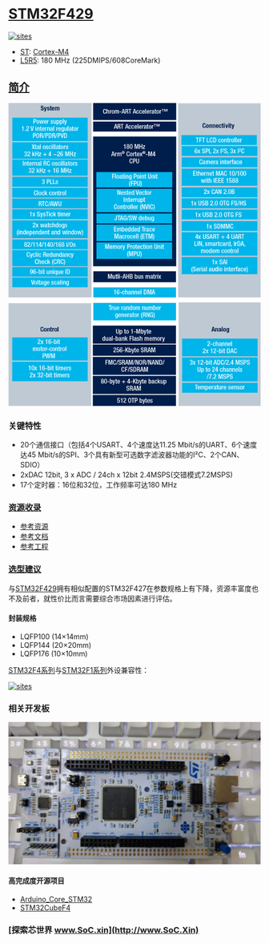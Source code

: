 ﻿# [STM32F429](https://github.com/SoCXin/STM32F429)

[![sites](http://182.61.61.133/link/resources/SoC.png)](http://www.SoC.Xin)

* [ST](https://www.st.com/zh/): [Cortex-M4](https://github.com/SoCXin/Cortex)
* [L5R5](https://github.com/SoCXin/Level): 180 MHz (225DMIPS/608CoreMark)

## [简介](https://github.com/SoCXin/STM32F429/wiki)

[![sites](docs/STM32F429.png)](https://www.st.com/content/st_com/zh/products/microcontrollers-microprocessors/stm32-32-bit-arm-cortex-mcus/stm32-high-performance-mcus/stm32f4-series/stm32f429-439/stm32f429zg.html)

### 关键特性

* 20个通信接口（包括4个USART、4个速度达11.25 Mbit/s的UART、6个速度达45 Mbit/s的SPI、3个具有新型可选数字滤波器功能的I²C、2个CAN、SDIO）
* 2xDAC 12bit,  3 x ADC / 24ch x 12bit 2.4MSPS(交错模式7.2MSPS)
* 17个定时器：16位和32位，工作频率可达180 MHz

### [资源收录](https://github.com/SoCXin)

* [参考资源](src/)
* [参考文档](docs/)
* [参考工程](project/)

### [选型建议](https://github.com/SoCXin)

与[STM32F429](https://github.com/SoCXin/STM32F429)拥有相似配置的STM32F427在参数规格上有下降，资源丰富度也不及前者，就性价比而言需要综合市场因素进行评估。

#### 封装规格

* LQFP100 (14×14mm)
* LQFP144 (20×20mm)
* LQFP176 (10×10mm)

[STM32F4系列](https://www.st.com/zh/microcontrollers-microprocessors/stm32f4-series.html)与[STM32F1系列](https://www.st.com/zh/microcontrollers-microprocessors/stm32f1-series.html)外设兼容性：

[![sites](docs/F1VSF4.jpg)](http://www.elecfans.com/d/1153505.html)

### 相关开发板

[![sites](docs/B.jpg)](https://item.taobao.com/item.htm?spm=a230r.1.14.26.4a7b590aNYyHg2&id=560814289385&ns=1&abbucket=19#detail)

#### 高完成度开源项目

* [Arduino_Core_STM32](https://github.com/stm32duino/Arduino_Core_STM32)
* [STM32CubeF4](https://github.com/STMicroelectronics/STM32CubeF4)

### [探索芯世界 www.SoC.xin](http://www.SoC.Xin)
